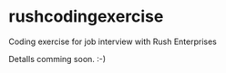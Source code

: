 # rushcodingexercise
Coding exercise for job interview with Rush Enterprises

DetaIls comming soon. :-)
